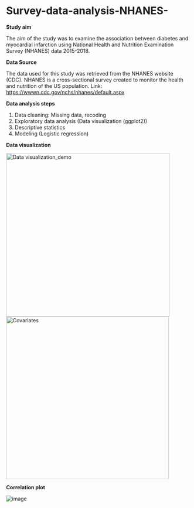 # Survey-data-analysis-NHANES-


**Study aim**


The aim of the study was to examine the association between diabetes and myocardial infarction using National Health and Nutrition Examination Survey (NHANES) data 2015-2018.

**Data Source**


The data used for this study was retrieved from the NHANES website (CDC). NHANES is a cross-sectional survey created to monitor the health and nutrition of the US population. 
Link: https://wwwn.cdc.gov/nchs/nhanes/default.aspx

**Data analysis steps**


1. Data cleaning: Missing data, recoding
2. Exploratory data analysis (Data visualization (ggplot2))
3. Descriptive statistics
5. Modeling (Logistic regression)




**Data visualization**


<img width="446" alt="Data visualization_demo" src="https://user-images.githubusercontent.com/65930304/224233825-256edd80-57ed-40ed-b914-205c418813cc.png">

<img width="444" alt="Covariates" src="https://user-images.githubusercontent.com/65930304/224234191-7bbc7a6c-4514-4724-96e8-80699a8a2a87.png">




**Correlation plot**


![image](https://user-images.githubusercontent.com/65930304/224234969-255cc5f2-017e-4260-adfa-0c00e6051e65.png)

